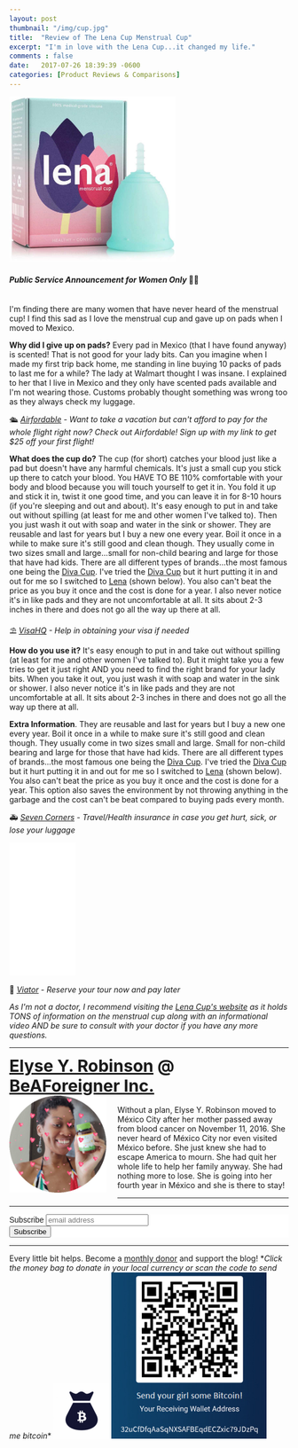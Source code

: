 ```yaml
---
layout: post
thumbnail: "/img/cup.jpg"
title:  "Review of The Lena Cup Menstrual Cup"
excerpt: "I'm in love with the Lena Cup...it changed my life."
comments : false
date:   2017-07-26 18:39:39 -0600
categories: [Product Reviews & Comparisons]
---
```


<img src="/img/cup.jpg" width="300" height="300" alt="Lena Cup">

<h4><i>Public Service Announcement for Women Only</i> 👩🏿</h4><br>
I'm finding there are many women that have never heard of the menstrual cup! I find this sad as I love the menstrual cup and gave up on pads when I moved to Mexico.

<strong>Why did I give up on pads?</strong> Every pad in Mexico (that I have found anyway) is scented! That is not good for your lady bits. Can you imagine when I made my first trip back home, me standing in line buying 10 packs of pads to last me for a while? The lady at Walmart thought I was insane. I explained to her that I live in Mexico and they only have scented pads available and I'm not wearing those. Customs probably thought something was wrong too as they always check my luggage.

🛳️ <i><a href="https://www.airfordable.com/referred?referrer=5a68bfc9535a390036c934f7" target="_blank">Airfordable</a> - Want to take a vacation but can't afford to pay for the whole flight right now? Check out Airfordable! Sign up with my link to get $25 off your first flight!</i>

<strong>What does the cup do?</strong> The cup (for short) catches your blood just like a pad but doesn't have any harmful chemicals. It's just a small cup you stick up there to catch your blood. You HAVE TO BE 110% comfortable with your body and blood because you will touch yourself to get it in. You fold it up and stick it in, twist it one good time, and you can leave it in for 8-10 hours (if you're sleeping and out and about). It's easy enough to put in and take out without spilling (at least for me and other women I've talked to). Then you just wash it out with soap and water in the sink or shower. They are reusable and last for years but I buy a new one every year. Boil it once in a while to make sure it's still good and clean though. They usually come in two sizes small and large...small for non-child bearing and large for those that have had kids. There are all different types of brands...the most famous one being the <a href="https://amzn.to/2U7lWxc" target="_blank">Diva Cup</a>. I've tried the <a href="https://amzn.to/2U7lWxc" target="_blank">Diva Cup</a> but it hurt putting it in and out for me so I switched to <a href="https://amzn.to/2Yeu1zz" target="_blank">Lena</a> (shown below). You also can't beat the price as you buy it once and the cost is done for a year. I also never notice it's in like pads and they are not uncomfortable at all. It sits about 2-3 inches in there and does not go all the way up there at all.

⛱️ <i><a href="https://www.visahq.com/?a_aid=vaff9616" target="_blank">VisaHQ</a> - Help in obtaining your visa if needed</i>

<strong>How do you use it?</strong> It's easy enough to put in and take out without spilling (at least for me and other women I've talked to). But it might take you a few tries to get it just right AND you need to find the right brand for your lady bits. When you take it out, you just wash it with soap and water in the sink or shower. I also never notice it's in like pads and they are not uncomfortable at all. It sits about 2-3 inches in there and does not go all the way up there at all.

<strong>Extra Information</strong>. They are reusable and last for years but I buy a new one every year. Boil it once in a while to make sure it's still good and clean though. They usually come in two sizes small and large. Small for non-child bearing and large for those that have had kids. There are all different types of brands...the most famous one being the <a href="https://amzn.to/2U7lWxc" target="_blank">Diva Cup</a>. I've tried the <a href="https://amzn.to/2U7lWxc" target="_blank">Diva Cup</a> but it hurt putting it in and out for me so I switched to <a href="https://amzn.to/2Yeu1zz" target="_blank">Lena</a> (shown below). You also can't beat the price as you buy it once and the cost is done for a year. This option also saves the environment by not throwing anything in the garbage and the cost can't be beat compared to buying pads every month.

🚑 <i><a href="https://www.sevencorners.com/?a=7EA9D670-6805-4F0F-AB1C-804BD2C35B7D&z=HGP2SEQ" target="_blank">Seven Corners</a> - Travel/Health insurance in case you get hurt, sick, or lose your luggage</i>

<iframe style="width:120px;height:240px;" marginwidth="0" marginheight="0" scrolling="no" frameborder="0" src="//ws-na.amazon-adsystem.com/widgets/q?ServiceVersion=20070822&OneJS=1&Operation=GetAdHtml&MarketPlace=US&source=ac&ref=tf_til&ad_type=product_link&tracking_id=keenready00-20&marketplace=amazon&region=US&placement=B01BKWBQBS&asins=B01BKWBQBS&linkId=b96694616fc4311623d2d772b0919d5a&show_border=false&link_opens_in_new_window=false&price_color=333333&title_color=0066c0&bg_color=ffffff">
    </iframe>

🛴 <i><a href="https://www.awin1.com/awclick.php?gid=384325&mid=11018&awinaffid=323811&linkid=2593003&clickref=" target="_blank">Viator</a> - Reserve your tour now and pay later</i>

<em>As I'm not a doctor, I recommend visiting the <a href="https://lenacup.com/" target="_blank" rel="noopener noreferrer">
Lena Cup's website</a> as it holds TONS of information on the menstrual cup along with an informational video AND be sure to consult with your doctor if you have any more questions.</em>

<hr>

<div style="font-size: 30px; font-weight: bold;"><a href="https://elyserobinson.com" target="_blank">Elyse Y. Robinson</a> @ <a href="https://www.beaforeigner.com" target="_blank">BeAForeigner Inc.</a></div>
<div style="float: left; padding: 0 20px 20px 0;"><img src="/img/me86.gif" width="175" height="175" alt="Elyse Y. Robinson"></div>
<br>
Without a plan, Elyse Y. Robinson moved to México City after her mother passed away from blood cancer on November 11, 2016. She never heard of México City nor even visited México before. She just knew she had to escape America to mourn. She had quit her whole life to help her family anyway. She had nothing more to lose. She is going into her fourth year in México and she is there to stay!

<hr>

<div class="sharethis-inline-share-buttons"></div>

<hr>

<!-- Begin Mailchimp Signup Form -->
<link href="//cdn-images.mailchimp.com/embedcode/horizontal-slim-10_7.css" rel="stylesheet" type="text/css">
<style type="text/css">
	#mc_embed_signup{background:#fff; clear:left; font:14px Helvetica,Arial,sans-serif; width:100%;}
	/* Add your own Mailchimp form style overrides in your site stylesheet or in this style block.
	   We recommend moving this block and the preceding CSS link to the HEAD of your HTML file. */
</style>
<div id="mc_embed_signup">
<form action="https://elyserobinson.us14.list-manage.com/subscribe/post?u=d8681ae8829338461cc453b4a&amp;id=f1fd37520f" method="post" id="mc-embedded-subscribe-form" name="mc-embedded-subscribe-form" class="validate" target="_blank" novalidate>
    <div id="mc_embed_signup_scroll">
	<label for="mce-EMAIL">Subscribe</label>
	<input type="email" value="" name="EMAIL" class="email" id="mce-EMAIL" placeholder="email address" required>
    <!-- real people should not fill this in and expect good things - do not remove this or risk form bot signups-->
    <div style="position: absolute; left: -5000px;" aria-hidden="true"><input type="text" name="b_d8681ae8829338461cc453b4a_f1fd37520f" tabindex="-1" value=""></div>
    <div class="clear"><input type="submit" value="Subscribe" name="subscribe" id="mc-embedded-subscribe" class="button"></div>
    </div>
</form>
</div>

<!--End mc_embed_signup-->

<hr>

<div class="text-align: center">
Every little bit helps. Become a <a href="https://liberapay.com/elyserobinson" target="_blank">monthly donor</a> and support the blog! *<i>Click the money bag to donate in your local currency or scan the code to send me bitcoin</i>*
<a href="https://liberapay.com/elyserobinson" target="_blank"><img src="/img/419_money_bag_BTC_solid.gif" width="100" height="100" alt="Love Elyse? Send some money!"></a>

<picture>
  <source srcset="/img/bitcoin.webp" type="image/webp">
  <source srcset="/img/bitcoin.jpeg" type="image/jpeg">
  <img src="/img/bitcoin.jpeg" width="280" height="300" alt="Love Elyse? Send some bitcoin!">
</picture>
</div>
